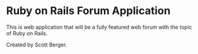 # Ruby on Rails Forum Application

This is web application that will be a fully featured web forum with the topic of Ruby on Rails.

Created by Scott Berger.